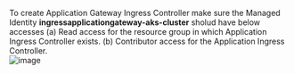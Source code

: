 To create Application Gateway Ingress Controller make sure the Managed Identity **ingressapplicationgateway-aks-cluster** sholud have below accesses
(a) Read access for the resource group in which Application Ingress Controller exists.
(b) Contributor access for the Application Ingress Controller.
<br>
![image](https://github.com/singhritesh85/terraform-azure/assets/56765895/7380c694-81bd-43dd-83be-61c45d952783)
<br/>

